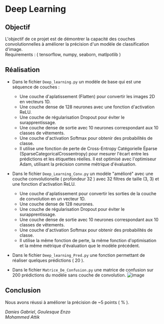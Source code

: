 # Deep Learning

## Objectif
L'objectif de ce projet est de démontrer la capacité des couches convolutionnelles à améliorer la précision d'un modèle de classification d'image.  
Requirements : ( tensorflow, numpy, seaborn, matlpotlib )
  
## Réalisation
- Dans le fichier `Deep_learning.py` un modèle de base qui est une séquence de couches :
  - Une couche d'aplatissement (Flatten) pour convertir les images 2D en vecteurs 1D.
  - Une couche dense de 128 neurones avec une fonction d'activation ReLU.
  - Une couche de régularisation Dropout pour éviter le surapprentissage.
  - Une couche dense de sortie avec 10 neurones correspondant aux 10 classes de vêtements.
  - Une couche d'activation Softmax pour obtenir des probabilités de classe.
  - Il utilise une fonction de perte de Cross-Entropy Catégorielle Éparse (SparseCategoricalCrossentropy) pour mesurer l'écart entre les prédictions et les étiquettes réelles. Il est optimisé avec l'optimiseur Adam, utilisant la précision comme métrique d'évaluation.

- Dans le fichier `Deep_Learning_Conv.py` un modèle "amélioré" avec une couche convolutionelle ( profondeur 32 ) avec 32 filtres de taille (3, 3) et une fonction d'activation ReLU.
  - Une couche d'aplatissement pour convertir les sorties de la couche de convolution en un vecteur 1D.
  - Une couche dense de 128 neurones.
  - Une couche de régularisation Dropout pour éviter le surapprentissage.
  - Une couche dense de sortie avec 10 neurones correspondant aux 10 classes de vêtements.
  - Une couche d'activation Softmax pour obtenir des probabilités de classe.
  - Il utilise la même fonction de perte, la même fonction d'optimisation et la même métrique d'évaluation que le modèle précédent. 

- Dans le fichier `Deep_learning_Pred.py` une fonction permettant de réaliser quelques prédictions ( 20 ).  

- Dans le fichier `Matrice_De_Confusion.py` une matrice de confusion sur 200 prédictions du modèle sans couche de convolution.
![image](https://github.com/Dempseey/TP_Deep_Learning/assets/101803968/db10a576-88af-452b-b040-39c2cc055edf)


## Conclusion
Nous avons réussi à améliorer la précision de ~5 points ( % ).  

*Danies Gabriel*, *Goulesque Enzo*  
*Mohammed Attik*

